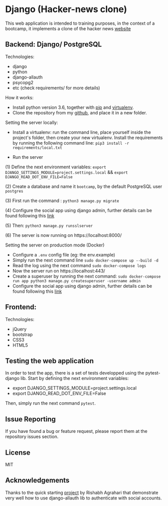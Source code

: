 # Django (Hacker-news clone)
This web application is intended to training purposes, in the context of a bootcamp, it implements a clone of the hacker news [website](https://news.ycombinator.com/)

## Backend: Django/ PostgreSQL

Technologies:
- django
- python
- django-allauth
- psycopg2
- etc (check requirements/ for more details)

How it works:

- Install python version 3.6, together with [pip](https://pip.pypa.io/en/stable/installing/) and [virtualenv](https://virtualenv.pypa.io/en/stable/installation/).
- Clone the repository from my [github](https://github.com/Mehdi6/bootcamp-hackernews), and place it in a new folder.

Setting the server locally:

- Install a virtualenv:
    run the command line, place yourself inside the project's folder, then create your new virtualenv.
    Install the requirements by running the following command line: `pip3 install -r requirements/local.txt`

- Run the server

(1) Define the next environment variables:
    `export DJANGO_SETTINGS_MODULE=project.settings.local` &&
    `export DJANGO_READ_DOT_ENV_FILE=False`

(2) Create a database and name it `bootcamp`, by the default PostgreSQL user `postgres`

(3) First run the command : `python3 manage.py migrate`

(4) Configure the social app using django admin, further details can be found following this [link](https://medium.com/@jinkwon711/django-allauth-facebook-login-b536444cbc6b)

(5) Then: `python3 manage.py runsslserver`

(6) The server is now running on https://localhost:8000/

Setting the server on production mode (Docker)
- Configure a `.env` config file (eg: the env.example)
- Simply run the next command line `sudo docker-compose up --build -d`
- Read the log using the next command `sudo docker-compose logs`
- Now the server run on https://localhost:443/
- Create a superuser by running the next command: `sudo docker-compose run app python3 manage.py createsuperuser -username admin`
- Configure the social app using django admin, further details can be found following this [link](https://medium.com/@jinkwon711/django-allauth-facebook-login-b536444cbc6b)

## Frontend:

Technologies:

- jQuery
- bootstrap
- CSS3
- HTML5

## Testing the web application

In order to test the app, there is a set of tests developped using the pytest-django lib.
Start by defining the next environment variables:
- export DJANGO_SETTINGS_MODULE=project.settings.local
- export DJANGO_READ_DOT_ENV_FILE=False

Then, simply run the next command `pytest`.

## Issue Reporting

If you have found a bug or feature request, please report them at the repository issues section.

## License

MIT

## Acknowledgements

Thanks to the quick starting [project](https://github.com/pyaf/allauthproject) by Rishabh Agrahari that demonstrate very well how to use django-allauth lib to authenticate with social accounts.